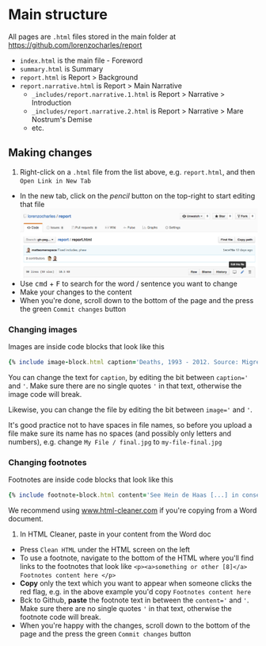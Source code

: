 # Main structure

All pages are `.html` files stored in the main folder at https://github.com/lorenzocharles/report

* `index.html` is the main file - Foreword
* `summary.html` is Summary
* `report.html` is Report > Background
* `report.narrative.html` is Report > Main Narrative
  * `_includes/report.narrative.1.html` is Report > Narrative > Introduction
  * `_includes/report.narrative.2.html` is Report > Narrative > Mare Nostrum's Demise
  * etc.

## Making changes

1. Right-click on a `.html` file from the list above, e.g. `report.html`, and then `Open Link in New Tab`
* In the new tab, click on the *pencil* button on the top-right to start editing that file
  ![](assets/edit.png)
* Use <kbd>cmd</kbd> + <kbd>F</kbd> to search for the word / sentence you want to change
* Make your changes to the content
* When you're done, scroll down to the bottom of the page and the press the green `Commit changes` button

### Changing images

Images are inside code blocks that look like this

```ruby
{% include image-block.html caption='Deaths, 1993 - 2012. Source: Migreurop.' image='3.1-map2.jpg' %}
```
You can change the text for `caption`, by editing the bit between `caption='` and `'`. Make sure there are no single quotes `'` in that text, otherwise the image code will break. 

Likewise, you can change the file by editing the bit between `image='` and `'`. 

It's good practice not to have spaces in file names, so before you upload a file make sure its name has no spaces (and possibly only letters and numbers), e.g. change `My File / final.jpg` to `my-file-final.jpg`

###  Changing footnotes

Footnotes are inside code blocks that look like this 

```ruby
{% include footnote-block.html content='See Hein de Haas [...] in consequence.' %}
```

We recommend using www.html-cleaner.com if you're copying from a Word document.

1. In HTML Cleaner, paste in your content from the Word doc 
* Press `Clean HTML` under the HTML screen on the left
* To use a footnote, navigate to the bottom of the HTML where you'll find links to the footnotes that look like `<p><a>something or other [8]</a> Footnotes content here </p>`
* **Copy** only the text which you want to appear when someone clicks the red flag, e.g. in the above example you'd copy `Footnotes content here`
* Bck to Github, **paste** the footnote text in between the `content='` and `'`. Make sure there are no single quotes `'` in that text, otherwise the footnote code will break.
* When you're happy with the changes, scroll down to the bottom of the page and the press the green `Commit changes` button
